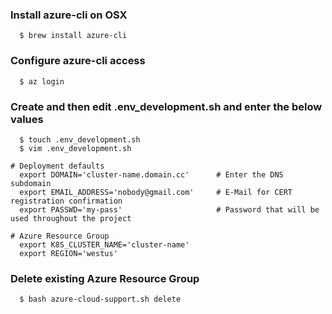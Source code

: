 ### Install azure-cli on OSX
```console
  $ brew install azure-cli
```

### Configure azure-cli access
```console
  $ az login
```

### Create and then edit .env_development.sh and enter the below values
```console
  $ touch .env_development.sh
  $ vim .env_development.sh

# Deployment defaults
  export DOMAIN='cluster-name.domain.cc'      # Enter the DNS subdomain
  export EMAIL_ADDRESS='nobody@gmail.com'     # E-Mail for CERT registration confirmation
  export PASSWD='my-pass'                     # Password that will be used throughout the project

# Azure Resource Group 
  export K8S_CLUSTER_NAME='cluster-name'
  export REGION='westus'
```

### Delete existing Azure Resource Group
```console
  $ bash azure-cloud-support.sh delete
```
